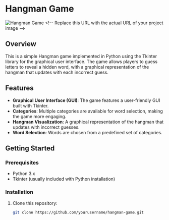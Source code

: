 # Hangman Game

![Hangman Game]([https://via.placeholder.com/600x400.png?text=Hangman+Game](https://github.com/Mcoder1538/Python-Projects-/blob/main/HangmanUsingTkinter/hangmanproject.jpg)) <!-- Replace this URL with the actual URL of your project image -->

## Overview

This is a simple Hangman game implemented in Python using the Tkinter library for the graphical user interface. The game allows players to guess letters to reveal a hidden word, with a graphical representation of the hangman that updates with each incorrect guess.

## Features

- **Graphical User Interface (GUI)**: The game features a user-friendly GUI built with Tkinter.
- **Categories**: Multiple categories are available for word selection, making the game more engaging.
- **Hangman Visualization**: A graphical representation of the hangman that updates with incorrect guesses.
- **Word Selection**: Words are chosen from a predefined set of categories.

## Getting Started

### Prerequisites

- Python 3.x
- Tkinter (usually included with Python installation)

### Installation

1. Clone this repository:
   ```bash
   git clone https://github.com/yourusername/hangman-game.git
